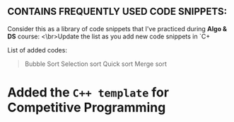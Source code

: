 ## CONTAINS FREQUENTLY USED CODE SNIPPETS:

Consider this as a library of code snippets that I've practiced during **Algo & DS** course: <\br>Update the list as you add new code snippets in `C+

List of added codes:  
> Bubble Sort
> Selection sort
> Quick sort
> Merge sort

# Added the `C++ template` for **Competitive Programming**
